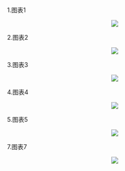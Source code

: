 
1.图表1
<p align="center">
  <img src="https://github.com/yitiaoxianyu0927/github/blob/master/chart/echarts/asset/sheetshot/chart1.png">
</p>

2.图表2
<p align="center">
  <img src="https://github.com/yitiaoxianyu0927/github/blob/master/chart/echarts/asset/sheetshot/chart2.png">
</p>

3.图表3
<p align="center">
  <img src="https://github.com/yitiaoxianyu0927/github/blob/master/chart/echarts/asset/sheetshot/chart3.png">
</p>

4.图表4
<p align="center">
  <img src="https://github.com/yitiaoxianyu0927/github/blob/master/chart/echarts/asset/sheetshot/chart4.png">
</p>

5.图表5
<p align="center">
  <img src="https://github.com/yitiaoxianyu0927/github/blob/master/chart/echarts/asset/img/chart5.png">
</p>

7.图表7
<p align="center">
  <img src="https://github.com/yitiaoxianyu0927/github/blob/master/chart/echarts/asset/img/chart7.gif">
</p>
